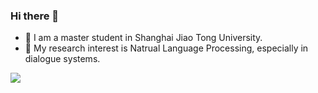 ### Hi there 👋
- 🔭 I am a master student in Shanghai Jiao Tong University.
- 🌱 My research interest is Natrual Language Processing, especially in dialogue systems.

![](https://github-readme-stats.vercel.app/api?username=EricLee8)
